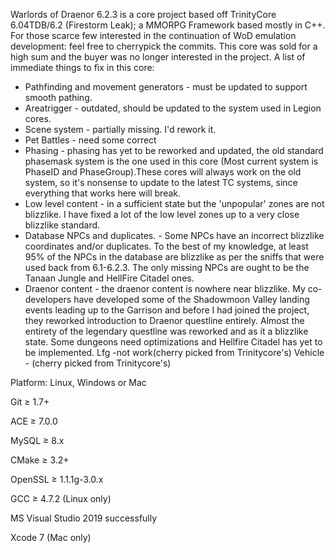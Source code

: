 Warlords of Draenor 6.2.3 is a core project based off TrinityCore 6.04TDB/6.2 (Firestorm Leak); a MMORPG Framework based mostly in C++.
For those scarce few interested in the continuation of WoD emulation development: feel free to cherrypick the commits. This core was sold for a high sum and the buyer was no longer interested in the project. A list of immediate things to fix in this core:
* Pathfinding and movement generators - must be updated to support smooth pathing.
* Areatrigger - outdated, should be updated to the system used in Legion cores.
* Scene system - partially missing. I'd rework it.
* Pet Battles - need some correct 
* Phasing - phasing has yet to be reworked and updated, the old standard phasemask system is the one used in this core (Most current system is PhaseID and PhaseGroup).These cores will always work on the old system, so it's nonsense to update to the latest TC systems, since everything that works here will break.
* Low level content - in a sufficient state but the 'unpopular' zones are not blizzlike. I have fixed a lot of the low level zones up to a very close blizzlike standard.
* Database NPCs and duplicates. - Some NPCs have an incorrect blizzlike coordinates and/or duplicates. To the best of my knowledge, at least 95% of the NPCs in the database are blizzlike as per the sniffs that were used back from 6.1-6.2.3. The only missing NPCs are ought to be the Tanaan Jungle and HellFire Citadel ones.
* Draenor content - the draenor content is nowhere near blizzlike. My co-developers have developed some of the Shadowmoon Valley landing events leading up to the Garrison and before I had joined the project, they reworked introduction to Draenor questline entirely. Almost the entirety of the legendary questline was reworked and as it a blizzlike state. Some dungeons need optimizations and Hellfire Citadel has yet to be implemented.
Lfg -not work(cherry picked from Trinitycore's)
Vehicle - (cherry picked from Trinitycore's)

Platform: Linux, Windows or Mac
 
Git ≥ 1.7+

ACE ≥ 7.0.0

MySQL ≥ 8.x

CMake ≥ 3.2+

OpenSSL ≥ 1.1.1g-3.0.x

GCC ≥ 4.7.2 (Linux only)

MS Visual Studio 2019 successfully

Xcode 7 (Mac only)
